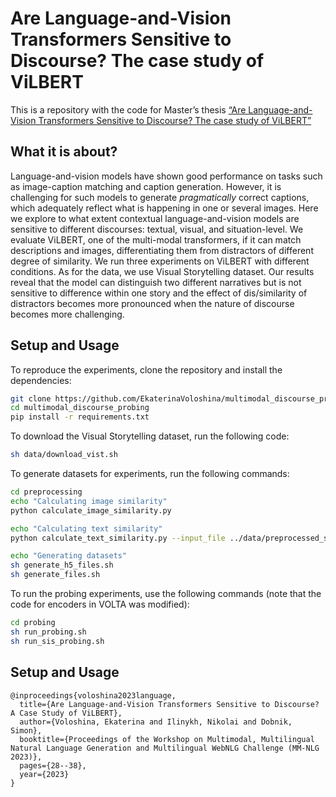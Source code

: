 # Are Language-and-Vision Transformers Sensitive to Discourse? The case study of ViLBERT

This is a repository with the code for Master’s thesis [“Are Language-and-Vision Transformers Sensitive to Discourse? The case study of ViLBERT”](https://github.com/EkaterinaVoloshina/multimodal_discourse_probing/blob/main/thesis_text.pdf)

## What it is about?

Language-and-vision models have shown good performance on tasks such as image-caption matching and caption generation. However, it is challenging for such models to generate *pragmatically* correct captions, which adequately reflect what is happening in one or several images. Here we explore to what extent contextual language-and-vision models are sensitive to different discourses: textual, visual, and situation-level.
We evaluate ViLBERT, one of the multi-modal transformers, if it can match descriptions and images, differentiating them from distractors of different degree of similarity. We run three experiments on ViLBERT with different conditions. As for the data, we use Visual Storytelling dataset. 
Our results reveal that the model can distinguish two different narratives but is not sensitive to difference within one story and the effect of dis/similarity of distractors becomes more pronounced when the nature of discourse becomes more challenging.

## Setup and Usage

To reproduce the experiments, clone the repository and install the dependencies:

```bash
git clone https://github.com/EkaterinaVoloshina/multimodal_discourse_probing
cd multimodal_discourse_probing
pip install -r requirements.txt
```

To download the Visual Storytelling dataset, run the following code:

```bash
sh data/download_vist.sh
```

To generate datasets for experiments, run the following commands:

```bash
cd preprocessing
echo "Calculating image similarity"
python calculate_image_similarity.py

echo "Calculating text similarity"
python calculate_text_similarity.py --input_file ../data/preprocessed_sis/caption_test.json --device cuda --split test_sis

echo "Generating datasets"
sh generate_h5_files.sh
sh generate_files.sh
```

To run the probing experiments, use the following commands (note that the code for encoders in VOLTA was modified):

```bash
cd probing
sh run_probing.sh
sh run_sis_probing.sh
```


## Setup and Usage
```
@inproceedings{voloshina2023language,
  title={Are Language-and-Vision Transformers Sensitive to Discourse? A Case Study of ViLBERT},
  author={Voloshina, Ekaterina and Ilinykh, Nikolai and Dobnik, Simon},
  booktitle={Proceedings of the Workshop on Multimodal, Multilingual Natural Language Generation and Multilingual WebNLG Challenge (MM-NLG 2023)},
  pages={28--38},
  year={2023}
}
```

